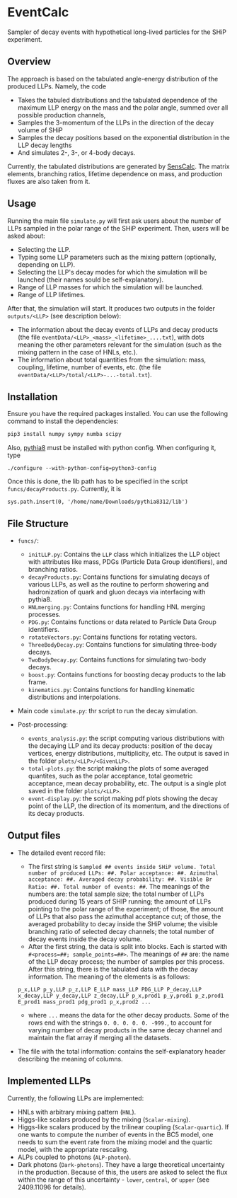 # EventCalc

Sampler of decay events with hypothetical long-lived particles for the SHiP experiment. 

## Overview

The approach is based on the tabulated angle-energy distribution of the produced LLPs. Namely, the code
- Takes the tabuled distributions and the tabulated dependence of the maximum LLP energy on the mass and the polar angle, summed over all possible production channels, 
- Samples the 3-momentum of the LLPs in the direction of the decay volume of SHiP
- Samples the decay positions based on the exponential distribution in the LLP decay lengths
- And simulates 2-, 3-, or 4-body decays. 

Currently, the tabulated distributions are generated by [SensCalc](https://github.com/maksymovchynnikov/SensCalc). The matrix elements, branching ratios, lifetime dependence on mass, and production fluxes are also taken from it.

## Usage

Running the main file `simulate.py` will first ask users about the number of LLPs sampled in the polar range of the SHiP experiment. Then, users will be asked about: 

 - Selecting the LLP.
 - Typing some LLP parameters such as the mixing pattern (optionally, depending on LLP).
 - Selecting the LLP's decay modes for which the simulation will be launched (their names sould be self-explanatory).
 - Range of LLP masses for which the simulation will be launched.
 - Range of LLP lifetimes.
 
 After that, the simulation will start. It produces two outputs in the folder `outputs/<LLP>` (see description below):
  - The information about the decay events of LLPs and decay products (the file `eventData/<LLP>_<mass>_<lifetime>_....txt`), with dots meaning the other parameters relevant for the simulation (such as the mixing pattern in the case of HNLs, etc.).
  - The information about total quantities from the simulation: mass, coupling, lifetime, number of events, etc. (the file `eventData/<LLP>/total/<LLP>-...-total.txt`).

## Installation

Ensure you have the required packages installed. You can use the following command to install the dependencies:

```bash
pip3 install numpy sympy numba scipy
```

Also, [pythia8](https://pythia.org/) must be installed with python config. When configuring it, type

`./configure --with-python-config=python3-config`

Once this is done, the lib path has to be specified in the script `funcs/decayProducts.py`. Currently, it is

`sys.path.insert(0, '/home/name/Downloads/pythia8312/lib')`

## File Structure

- `funcs/`:
  - `initLLP.py`: Contains the `LLP` class which initializes the LLP object with attributes like mass, PDGs (Particle Data Group identifiers), and branching ratios.
  - `decayProducts.py`: Contains functions for simulating decays of various LLPs, as well as the routine to perform showering and hadronization of quark and gluon decays via interfacing with pythia8.
  - `HNLmerging.py`: Contains functions for handling HNL merging processes.
  - `PDG.py`: Contains functions or data related to Particle Data Group identifiers.
  - `rotateVectors.py`: Contains functions for rotating vectors.
  - `ThreeBodyDecay.py`: Contains functions for simulating three-body decays.
  - `TwoBodyDecay.py`: Contains functions for simulating two-body decays.
  - `boost.py`: Contains functions for boosting decay products to the lab frame.
  - `kinematics.py`: Contains functions for handling kinematic distributions and interpolations.

- Main code `simulate.py`: thr script to run the decay simulation. 
  
- Post-processing:
  - `events_analysis.py`: the script computing various distributions with the decaying LLP and its decay products: position of the decay vertices, energy distributions, multiplicity, etc. The output is saved in the folder `plots/<LLP>/<GivenLLP>`.
  - `total-plots.py`: the script making the plots of some averaged quantites, such as the polar acceptance, total geometric acceptance, mean decay probability, etc. The output is a single plot saved in the folder `plots/<LLP>`.
  - `event-display.py`: the script making pdf plots showing the decay point of the LLP, the direction of its momentum, and the directions of its decay products.

## Output files

- The detailed event record file: 
  - The first string is `Sampled ## events inside SHiP volume. Total number of produced LLPs: ##. Polar acceptance: ##. Azimuthal acceptance: ##. Averaged decay probability: ##. Visible Br Ratio: ##. Total number of events: ##`. The meanings of the numbers are: the total sample size; the total number of LLPs produced during 15 years of SHIP running; the amount of LLPs pointing to the polar range of the experiment; of those, the amount of LLPs that also pass the azimuthal acceptance cut; of those, the averaged probability to decay inside the SHiP volume; the visible branching ratio of selected decay channels; the total number of decay events inside the decay volume.
  - After the first string, the data is split into blocks. Each is started with `#<process=##; sample_points=##>`. The meanings of `##` are: the name of the LLP decay process; the number of samples per this process. After this string, there is the tabulated data with the decay information. The meaning of the elements is as follows: 
 
   `p_x,LLP p_y,LLP p_z,LLP E_LLP mass_LLP PDG_LLP P_decay,LLP x_decay,LLP y_decay,LLP z_decay,LLP p_x,prod1 p_y,prod1 p_z,prod1 E_prod1 mass_prod1 pdg_prod1 p_x,prod2 ...`
 
  - where `...` means the data for the other decay products. Some of the rows end with the strings `0. 0. 0. 0. 0. -999.`, to account for varying number of decay products in the same decay channel and maintain the flat array if merging all the datasets.
  
- The file with the total information: contains the self-explanatory header describing the meaning of columns.


## Implemented LLPs

Currently, the following LLPs are implemented:

 - HNLs with arbitrary mixing pattern (`HNL`).
 - Higgs-like scalars produced by the mixing (`Scalar-mixing`).
 - Higgs-like scalars produced by the trilinear coupling (`Scalar-quartic`). If one wants to compute the number of events in the BC5 model, one needs to sum the event rate from the mixing model and the quartic model, with the appropriate rescaling.
 - ALPs coupled to photons (`ALP-photon`).
 - Dark photons (`Dark-photons`). They have a large theoretical uncertainty in the production. Because of this, the users are asked to select the flux within the range of this uncertainty - `lower`, `central`, or `upper` (see 2409.11096 for details). 
 